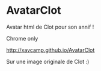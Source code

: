 AvatarClot
==========

Avatar html de Clot pour son annif !

Chrome only

http://xavcamp.github.io/AvatarClot

Sur une image originale de Clot :)
